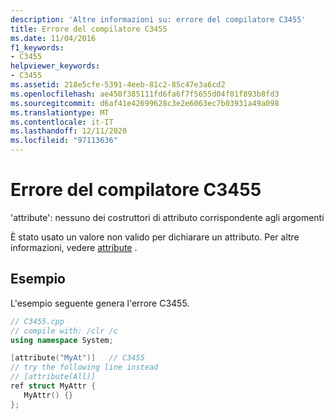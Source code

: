```yaml
---
description: 'Altre informazioni su: errore del compilatore C3455'
title: Errore del compilatore C3455
ms.date: 11/04/2016
f1_keywords:
- C3455
helpviewer_keywords:
- C3455
ms.assetid: 218e5cfe-5391-4eeb-81c2-85c47e3a6cd2
ms.openlocfilehash: ae450f385111fd6fa6f7f5655d04f01f893b8fd3
ms.sourcegitcommit: d6af41e42699628c3e2e6063ec7b03931a49a098
ms.translationtype: MT
ms.contentlocale: it-IT
ms.lasthandoff: 12/11/2020
ms.locfileid: "97113636"
---
```

# <a name="compiler-error-c3455"></a>Errore del compilatore C3455

'attribute': nessuno dei costruttori di attributo corrispondente agli argomenti

È stato usato un valore non valido per dichiarare un attributo.  Per altre informazioni, vedere [attribute](../../windows/attributes/attribute.md) .

## <a name="example"></a>Esempio

L'esempio seguente genera l'errore C3455.

```cpp
// C3455.cpp
// compile with: /clr /c
using namespace System;

[attribute("MyAt")]   // C3455
// try the following line instead
// [attribute(All)]
ref struct MyAttr {
   MyAttr() {}
};
```
